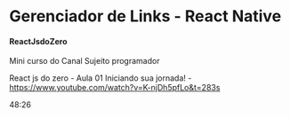 # Gerenciador de Links - React Native

#### ReactJsdoZero
Mini curso do Canal Sujeito programador


React js do zero - Aula 01 Iniciando sua jornada! - https://www.youtube.com/watch?v=K-njDh5pfLo&t=283s

48:26